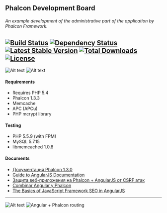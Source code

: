 Phalcon Development Board
-----------------------
###### An example development of the administrative part of the application by Phalcon Framework.

[![Build Status](https://travis-ci.org/stanislav-web/Phalcon-development.svg)](https://travis-ci.org/stanislav-web/Phalcon-development) [![Dependency Status](https://www.versioneye.com/user/projects/54a277d314969ab06d0000a6/badge.svg?style=flat)](https://www.versioneye.com/user/projects/54a277d314969ab06d0000a6) [![Latest Stable Version](https://poser.pugx.org/stanislav-web/phalcon-development/v/stable.svg)](https://packagist.org/packages/stanislav-web/phalcon-development) [![Total Downloads](https://poser.pugx.org/stanislav-web/phalcon-development/downloads.svg)](https://packagist.org/packages/stanislav-web/phalcon-development) [![License](https://poser.pugx.org/stanislav-web/phalcon-development/license.svg)](https://packagist.org/packages/stanislav-web/phalcon-development)
-----------------------
![Alt text](http://hsto.org/storage2/f65/3fa/800/f653fa800c35d29e02253b3ab578b99c.png "Phalcon") ![Alt text](http://mgcrea.github.io/angular-7min/images/angularjs.png "Angular") 

#### Requirements 
* Requires PHP 5.4
* Phalcon 1.3.3
* Memcache
* APC (APCu)
* PHP mcrypt library

#### Testing 
* PHP 5.5.9 (with FPM)
* MySQL 5.7.15
* libmemcached 1.0.8

#### Documents
+ [Документация Phalcon 1.3.0](http://docs.phalconphp.com/ru/latest/index.html)
+ [Guide to AngularJS Documentation](https://docs.angularjs.org/guide)
+ [Защита веб-приложения на Phalcon + AngularJS от CSRF атак](http://habrahabr.ru/post/245467/)
+ [Combinar Angular y Phalcon](http://uno-de-piera.com/combinar-angular-y-phalcon/)
+ [The Basics of JavaScript Framework SEO in AngularJS](http://builtvisible.com/javascript-framework-seo/)

------------------------
![Alt text](http://dl1.joxi.net/drive/0001/0378/90490/141130/6931035855.jpg "Screen")
![Angular + Phalcon routing](http://dl1.joxi.net/drive/0001/0378/90490/150110/32cfed48dd.jpg "Angular + Phalcon routing")
